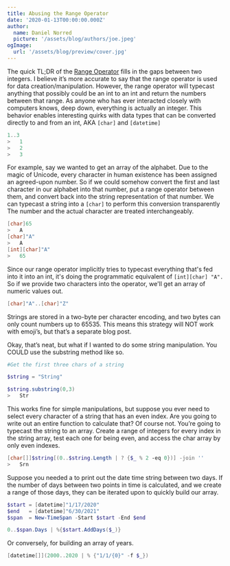 ```yaml
---
title: Abusing the Range Operator
date: '2020-01-13T00:00:00.000Z'
author:
  name: Daniel Norred
  picture: '/assets/blog/authors/joe.jpeg'
ogImage:
  url: '/assets/blog/preview/cover.jpg'
---
```


The quick TL;DR of the [Range Operator]() fills in the gaps between two integers.  I believe it’s more accurate to say that the range operator is used for data creation/manipulation. 
However, the range operator will typecast anything that possibly could be an int to an int and return the numbers between that range. As anyone who has ever interacted closely with computers knows, deep down, everything is actually an integer. This behavior enables interesting quirks with data types that can be converted directly to and from an int, AKA `[char]` and `[datetime]`

```powershell
1..3
>	1
>	2
>	3
```

For example, say we wanted to get an array of the alphabet.  Due to the magic of Unicode, every character in human existence has been assigned an agreed-upon number.  So if we could somehow convert the first and last character in our alphabet into that number, put a range operator between them, and convert back into the string representation of that number.  We can typecast a string into a `[char]` to perform this conversion transparently  The number and the actual character are treated interchangeably.  

```powershell
[char]65
>	A
[char]"A"
> 	A
[int][char]"A"
>	65
```
Since our range operator implicitly tries to typecast everything that's fed into it into an int, it's doing the programmatic equivalent of `[int][char] "A".` So if we provide two characters into the operator, we'll get an array of numeric values out. 

```powershell
[char]"A"..[char]"Z"
```

Strings are stored in a two-byte per character encoding, and two bytes can only count numbers up to 65535. This means this strategy will NOT work with emoji’s, but that’s a separate blog post.

Okay, that’s neat, but what if I wanted to do some string manipulation. You COULD use the substring method like so. 
```powershell
#Get the first three chars of a string

$string = "String"

$string.substring(0,3)
>	Str
```

This works fine for simple manipulations, but suppose you ever need to select every character of a string that has an even index. Are you going to write out an entire function to calculate that? Of course not. You’re going to typecast the string to an array.  Create a range of integers for every index in the string array,  test each one for being even, and access the char array by only even indexes.
 
```powershell
[char[]]$string[(0..$string.Length | ? {$_ % 2 -eq 0})] -join ''
>	Srn
```

Suppose you needed a to print out the date time string between two days.  If the number of days between two points in time is calculated, and we create a range of those days, they can be iterated upon to quickly build our array.

```powershell
$start = [datetime]"1/17/2020"
$end   = [datetime]"6/30/2021"
$span  = New-TimeSpan -Start $start -End $end

0..$span.Days | %{$start.AddDays($_)}

```
Or conversely, for building an array of years.
```powershell
[datetime[]](2000..2020 | % {"1/1/{0}" -f $_})
```



